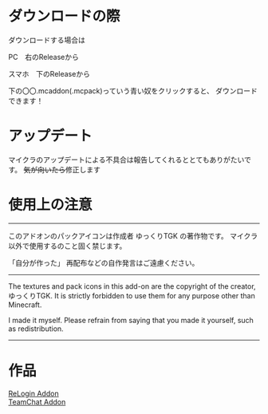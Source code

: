 # ダウンロードの際
ダウンロードする場合は

PC　右のReleaseから

スマホ　下のReleaseから

下の〇〇.mcaddon(.mcpack)っていう青い奴をクリックすると、
ダウンロードできます！

# アップデート
マイクラのアップデートによる不具合は報告してくれるととてもありがたいです。
~~気が向いたら~~修正します

# 使用上の注意
**********************************************************

このアドオンのパックアイコンは作成者 ゆっくりTGK の著作物です。
マイクラ以外で使用するのこと固く禁じます。

「自分が作った」 再配布などの自作発言はご遠慮ください。

**********************************************************

The textures and pack icons in this add-on are the copyright of the creator, ゆっくりTGK.
It is strictly forbidden to use them for any purpose other than Minecraft.

I made it myself. Please refrain from saying that you made it yourself, such as redistribution.

**********************************************************

# 作品
[ReLogin Addon](https://github.com/TAKUTAKU/ReLogin-Addon.git)  
[TeamChat Addon](https://github.com/TAKUTAKU/TeamChat-Addon.git)
